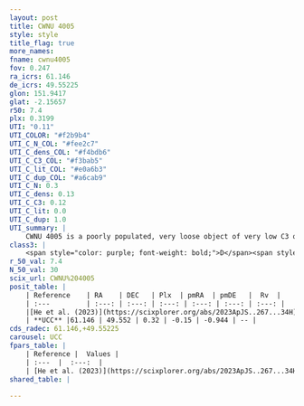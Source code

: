 ```yaml
---
layout: post
title: CWNU 4005
style: style
title_flag: true
more_names: 
fname: cwnu4005
fov: 0.247
ra_icrs: 61.146
de_icrs: 49.55225
glon: 151.9417
glat: -2.15657
r50: 7.4
plx: 0.3199
UTI: "0.11"
UTI_COLOR: "#f2b9b4"
UTI_C_N_COL: "#fee2c7"
UTI_C_dens_COL: "#f4bdb6"
UTI_C_C3_COL: "#f3bab5"
UTI_C_lit_COL: "#e0a6b3"
UTI_C_dup_COL: "#a6cab9"
UTI_C_N: 0.3
UTI_C_dens: 0.13
UTI_C_C3: 0.12
UTI_C_lit: 0.0
UTI_C_dup: 1.0
UTI_summary: |
    CWNU 4005 is a poorly populated, very loose object of very low C3 quality. It was recently reported in the literature.
class3: |
    <span style="color: purple; font-weight: bold;">D</span><span style="color: red; font-weight: bold;">C</span>
r_50_val: 7.4
N_50_val: 30
scix_url: CWNU%204005
posit_table: |
    | Reference    | RA    | DEC   | Plx  | pmRA  | pmDE   |  Rv  |
    | :---         | :---: | :---: | :---: | :---: | :---: | :---: |
    |[He et al. (2023)](https://scixplorer.org/abs/2023ApJS..267...34H) | 61.114 | 49.549 | 0.324 | -0.139 | -0.946 | -- |
    | **UCC** |61.146 | 49.552 | 0.32 | -0.15 | -0.944 | -- | 
cds_radec: 61.146,+49.55225
carousel: UCC
fpars_table: |
    | Reference |  Values |
    | :---  |  :---:  |
    | [He et al. (2023)](https://scixplorer.org/abs/2023ApJS..267...34H) | `A0=4.1, m-M=12.95, logA=7.3` |
shared_table: |
    
---
```

